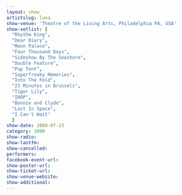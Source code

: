 ```yaml
---
layout: show
artistslug: luna
show-venue: 'Theatre of the Living Arts, Philadelphia PA, USA'
show-setlist: [
  "Rhythm King",
  "Dear Diary",
  "Moon Palace",
  "Four Thousand Days",
  "Sideshow By The Seashore",
  "Double Feature",
  "Pup Tent",
  "Superfreaky Memories",
  "Into The Fold",
  "23 Minutes in Brussels",
  "Tiger Lily",
  "IHOP",
  "Bonnie and Clyde",
  "Lost In Space",
  "I Can't Wait"
  ]
show-date: 2000-07-13
category: 2000
show-radio: 
show-lastfm: 
show-cancelled: 
performers: 
facebook-event-url: 
show-poster-url: 
show-ticket-url: 
show-venue-website: 
show-additional: 
---
```


